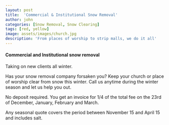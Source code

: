 ```yaml
---
layout: post
title:  'Commercial & Institutional Snow Removal'
author: john
categories: [Snow Removal, Snow Clearing]
tags: [red, yellow]
image: assets/images/church.jpg
description: 'From places of worship to strip malls, we do it all'
---
```


#### Commercial and Institutional snow removal

Taking on new clients all winter.

Has your snow removal company forsaken you? Keep your church or place of worship clear from snow this winter. Call us anytime during the winter season and let us help you out.

No deposit required. You get an invoice for 1/4 of the total fee on the 23rd of December, January, February and March.

Any seasonal quote covers the period between November 15 and April 15 and includes salt.





